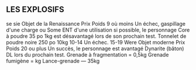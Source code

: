 ## LES EXPLOSIFS


se sie Objet de la Renaissance Prix Poids
9 où moins Un échec, gaspillage d'une charge ou Some ENT
d'une utilisation si possible, le personnage Core à poudre 35 po 1kg
est désavantagé lors de son prochain test. Tonnelet de poudre noire 250 po 10kg
10-14 Un échec.
15-19 Were Objet moderne Prix Poids
20 ou plus Un succès, le personnage est avantagé Dynarite (bâton) DL
lors du prochain test. Grenade à fragmentation = 0,5kg
Grenade fumigène = kg
Lance-grenade — 35kg